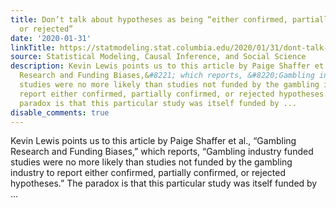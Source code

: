 ```yaml
---
title: Don’t talk about hypotheses as being “either confirmed, partially confirmed,
  or rejected”
date: '2020-01-31'
linkTitle: https://statmodeling.stat.columbia.edu/2020/01/31/dont-talk-about-hypotheses-as-being-either-confirmed-partially-confirmed-or-rejected/
source: Statistical Modeling, Causal Inference, and Social Science
description: Kevin Lewis points us to this article by Paige Shaffer et al., &#8220;Gambling
  Research and Funding Biases,&#8221; which reports, &#8220;Gambling industry funded
  studies were no more likely than studies not funded by the gambling industry to
  report either confirmed, partially confirmed, or rejected hypotheses.&#8221; The
  paradox is that this particular study was itself funded by ...
disable_comments: true
---
```

Kevin Lewis points us to this article by Paige Shaffer et al., &#8220;Gambling Research and Funding Biases,&#8221; which reports, &#8220;Gambling industry funded studies were no more likely than studies not funded by the gambling industry to report either confirmed, partially confirmed, or rejected hypotheses.&#8221; The paradox is that this particular study was itself funded by ...